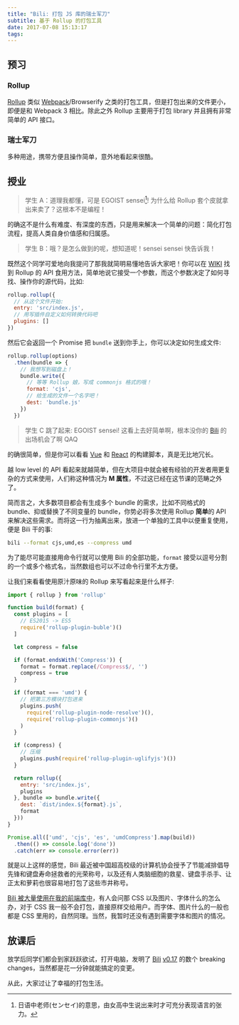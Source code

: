 ```yaml
---
title: "Bili: 打包 JS 库的瑞士军刀"
subtitle: 基于 Rollup 的打包工具
date: 2017-07-08 15:13:17
tags:
---
```


## 预习

### Rollup

[Rollup](https://github.com/rollup/rollup) 类似 [Webpack](https://webpack.js.org)/Browserify 之类的打包工具，但是打包出来的文件更小，即便是和 Webpack 3 相比。除此之外 Rollup 主要用于打包 library 并且拥有非常简单的 API 接口。

### 瑞士军刀

多种用途，携带方便且操作简单，意外地看起来很酷。

## 授业

> 学生 A：道理我都懂，可是 EGOIST sensei[^sensei]! 为什么给 Rollup 套个皮就拿出来卖了？这根本不是编程！

的确这不是什么有难度、有深度的东西，只是用来解决一个简单的问题：简化打包流程，提高人类自身价值感和归属感。

> 学生 B：哦？是怎么做到的呢，想知道呢！sensei sensei 快告诉我！

既然这个同学可爱地向我提问了那我就简明易懂地告诉大家吧！你可以在 [WIKI](https://github.com/rollup/rollup/wiki/JavaScript-API) 找到 Rollup 的 API 食用方法，简单地说它接受一个参数，而这个参数决定了如何寻找、操作你的源代码，比如:

```js
rollup.rollup({
  // 从这个文件开始:
  entry: 'src/index.js',
  // 用写插件自定义如何转换代码吧
  plugins: []
})
```

然后它会返回一个 Promise 把 `bundle` 送到你手上，你可以决定如何生成文件:

```js
rollup.rollup(options)
  .then(bundle => {
    // 我想写到磁盘上！
    bundle.write({
      // 等等 Rollup 娘，写成 commonjs 格式的哦！
      format: 'cjs',
      // 给生成的文件一个名字吧！
      dest: 'bundle.js'
    })
  })
```

> 学生 C 跳了起来: EGOIST sensei! 这看上去好简单啊，根本没你的 [Bili](https://github.com/egoist/bili) 的出场机会了啊 QAQ

的确很简单，但是你可以看看 [Vue](https://github.com/vuejs/vue/blob/dev/build/build.js) 和 [React](https://github.com/facebook/react/blob/master/scripts/rollup/build.js) 的构建脚本，真是无比地冗长。

越 low level 的 API 看起来就越简单，但在大项目中就会被有经验的开发者用更复杂的方式来使用，人们称这种情况为 **M 属性**，不过这已经在这节课的范畴之外了。

简而言之，大多数项目都会有生成多个 bundle 的需求，比如不同格式的 bundle、抑或替换了不同变量的 bundle，你势必将多次使用 Rollup **简单**的 API 来解决这些需求。而将这一行为抽离出来，放进一个单独的工具中以便重复使用，便是 Bili 干的事:

```bash
bili --format cjs,umd,es --compress umd
```

为了能尽可能直接用命令行就可以使用 Bili 的全部功能，`format` 接受以逗号分割的一个或多个格式名，当然数组也可以不过命令行里不太方便。

让我们来看看使用原汁原味的 Rollup 来写看起来是什么样子:

```js
import { rollup } from 'rollup'

function build(format) {
  const plugins = [
    // ES2015 -> ES5
    require('rollup-plugin-buble')()
  ]

  let compress = false

  if (format.endsWith('Compress')) {
    format = format.replace(/Compress$/, '')
    compress = true
  }

  if (format === 'umd') {
    // 把第三方模块打包进来
    plugins.push(
      require('rollup-plugin-node-resolve')(),
      require('rollup-plugin-commonjs')()
    )
  }

  if (compress) {
    // 压缩
    plugins.push(require('rollup-plugin-uglifyjs')())
  }

  return rollup({
    entry: 'src/index.js',
    plugins
  }, bundle => bundle.write({
    dest: `dist/index.${format}.js`,
    format
  }))
}

Promise.all(['umd', 'cjs', 'es', 'umdCompress'].map(build))
  .then(() => console.log('done'))
  .catch(err => console.error(err))
```

就是以上这样的感觉，Bili 最近被中国超高校级的计算机协会授予了节能减排倡导先锋和键盘寿命拯救者的光荣称号，以及还有人类脑细胞的救星、键盘手杀手、让正太和萝莉也很容易地打包了这些市井称号。

[Bili 被大量使用在我的前端库中](https://github.com/search?l=JSON&o=desc&q=bili+scripts+build&s=indexed&type=Code&utf8=%E2%9C%93)，有人会问那 CSS 以及图片、字体什么的怎么办，对于 CSS 我一般不会打包，直接原样交给用户。而字体、图片什么的一般也都是 CSS 里用的，自然同理。当然，我暂时还没有遇到需要字体和图片的情况。

## 放课后

放学后同学们都会到家跃跃欲试，打开电脑，发明了 [Bili](https://github.com/egoist/bili) [v0.17](https://github.com/egoist/bili/releases/tag/v0.17.0) 的数个 breaking changes，当然都是花一分钟就能搞定的变更。

从此，大家过让了幸福的打包生活。

[^sensei]: 日语中老师(センセイ)的意思，由女高中生说出来时才可充分表现语言的张力。

